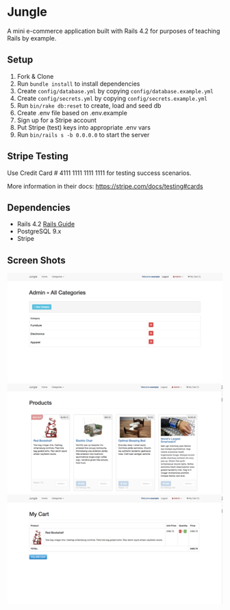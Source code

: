 # Jungle

A mini e-commerce application built with Rails 4.2 for purposes of teaching Rails by example.


## Setup

1. Fork & Clone
2. Run `bundle install` to install dependencies
3. Create `config/database.yml` by copying `config/database.example.yml`
4. Create `config/secrets.yml` by copying `config/secrets.example.yml`
5. Run `bin/rake db:reset` to create, load and seed db
6. Create .env file based on .env.example
7. Sign up for a Stripe account
8. Put Stripe (test) keys into appropriate .env vars
9. Run `bin/rails s -b 0.0.0.0` to start the server

## Stripe Testing

Use Credit Card # 4111 1111 1111 1111 for testing success scenarios.

More information in their docs: <https://stripe.com/docs/testing#cards>

## Dependencies

* Rails 4.2 [Rails Guide](http://guides.rubyonrails.org/v4.2/)
* PostgreSQL 9.x
* Stripe

## Screen Shots
![Alt text](https://github.com/Sputn1kolas/jungle-rails/blob/master/docs/Admin.png "Admin Category View")
![Alt text](https://github.com/Sputn1kolas/jungle-rails/blob/master/docs/Products.png "Main Product View" )
![Alt text](https://github.com/Sputn1kolas/jungle-rails/blob/master/docs/My%20Cart.png "Checkout View")
